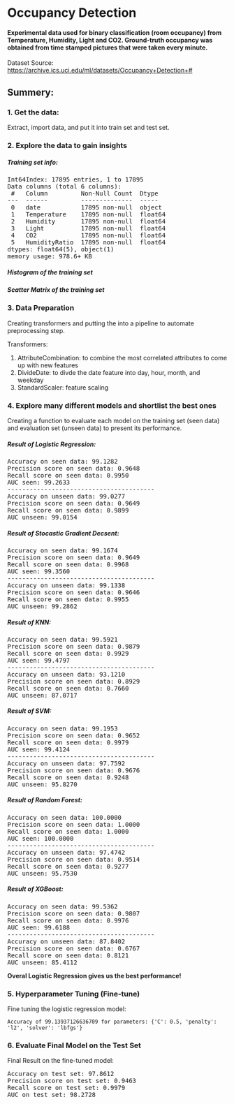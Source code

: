 # Occupancy Detection
#### **Experimental data used for binary classification (room occupancy) from Temperature, Humidity, Light and CO2. Ground-truth occupancy was obtained from time stamped pictures that were taken every minute.**

Dataset Source: https://archive.ics.uci.edu/ml/datasets/Occupancy+Detection+#

## Summery:

### 1. Get the data: 
Extract, import data, and put it into train set and test set.

### 2. Explore the data to gain insights
##### Training set info: 

<pre>
Int64Index: 17895 entries, 1 to 17895
Data columns (total 6 columns):
 #   Column         Non-Null Count  Dtype  
---  ------         --------------  -----  
 0   date           17895 non-null  object 
 1   Temperature    17895 non-null  float64
 2   Humidity       17895 non-null  float64
 3   Light          17895 non-null  float64
 4   CO2            17895 non-null  float64
 5   HumidityRatio  17895 non-null  float64
dtypes: float64(5), object(1)
memory usage: 978.6+ KB
</pre>


##### Histogram of the training set




##### Scatter Matrix of the training set





### 3. Data Preparation
Creating transformers and putting the into a pipeline to automate preprocessing step.

Transformers:
1. AttributeCombination: to combine the most correlated attributes to come up with new features
2. DivideDate: to divde the date feature into day, hour, month, and weekday
3. StandardScaler: feature scaling


### 4. Explore many different models and shortlist the best ones
Creating a function to evaluate each model on the training set (seen data) and evaluation set (unseen data) to present its performance.

##### Result of Logistic Regression:
<pre>
Accuracy on seen data: 99.1282
Precision score on seen data: 0.9648
Recall score on seen data: 0.9950
AUC seen: 99.2633
----------------------------------------
Accuracy on unseen data: 99.0277
Precision score on seen data: 0.9649
Recall score on seen data: 0.9899
AUC unseen: 99.0154
</pre>


##### Result of Stocastic Gradient Decsent:
<pre>
Accuracy on seen data: 99.1674
Precision score on seen data: 0.9649
Recall score on seen data: 0.9968
AUC seen: 99.3560
----------------------------------------
Accuracy on unseen data: 99.1338
Precision score on seen data: 0.9646
Recall score on seen data: 0.9955
AUC unseen: 99.2862
</pre>


##### Result of KNN:
<pre>
Accuracy on seen data: 99.5921
Precision score on seen data: 0.9879
Recall score on seen data: 0.9929
AUC seen: 99.4797
----------------------------------------
Accuracy on unseen data: 93.1210
Precision score on seen data: 0.8929
Recall score on seen data: 0.7660
AUC unseen: 87.0717
</pre>


##### Result of SVM:
<pre>
Accuracy on seen data: 99.1953
Precision score on seen data: 0.9652
Recall score on seen data: 0.9979
AUC seen: 99.4124
----------------------------------------
Accuracy on unseen data: 97.7592
Precision score on seen data: 0.9676
Recall score on seen data: 0.9248
AUC unseen: 95.8270
</pre>




##### Result of Random Forest:
<pre>
Accuracy on seen data: 100.0000
Precision score on seen data: 1.0000
Recall score on seen data: 1.0000
AUC seen: 100.0000
----------------------------------------
Accuracy on unseen data: 97.4742
Precision score on seen data: 0.9514
Recall score on seen data: 0.9277
AUC unseen: 95.7530
</pre>



##### Result of XGBoost:
<pre>
Accuracy on seen data: 99.5362
Precision score on seen data: 0.9807
Recall score on seen data: 0.9976
AUC seen: 99.6188
----------------------------------------
Accuracy on unseen data: 87.8402
Precision score on seen data: 0.6767
Recall score on seen data: 0.8121
AUC unseen: 85.4112
</pre>


**Overal Logistic Regression gives us the best performance!**

### 5. Hyperparameter Tuning (Fine-tune)
Fine tuning the logistic regression model: 

``Accuracy of 99.13937126636709 for parameters: {'C': 0.5, 'penalty': 'l2', 'solver': 'lbfgs'}``


### 6. Evaluate Final Model on the Test Set
Final Result on the fine-tuned model:

<pre>
Accuracy on test set: 97.8612
Precision score on test set: 0.9463
Recall score on test set: 0.9979
AUC on test set: 98.2728
</pre>








